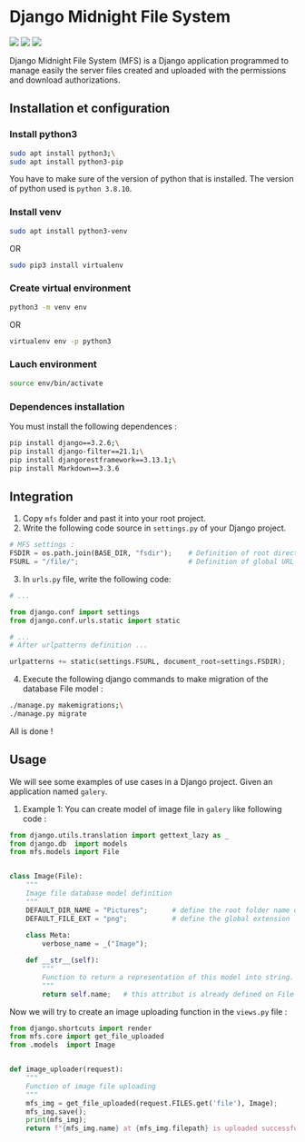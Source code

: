 # Django Midnight File System
![](https://img.shields.io/badge/Python-3.8.10-blue)
![](https://img.shields.io/badge/Django-3.2.6-%2344B78B)
![](https://img.shields.io/badge/REST%20framework-3.13.1-%23A30000)

Django Midnight File System (MFS) is a Django application programmed to manage easily the server files
created and uploaded with the permissions and download authorizations.


## Installation et configuration

### Install python3 

```sh
sudo apt install python3;\
sudo apt install python3-pip
```

You have to make sure of the version of python that is installed. The version of python
used is `python 3.8.10`.


### Install venv
```sh
sudo apt install python3-venv
```

OR

```sh
sudo pip3 install virtualenv
```

### Create virtual environment

```sh
python3 -m venv env
```

OR

```sh
virtualenv env -p python3
```

### Lauch environment
```sh
source env/bin/activate
```

### Dependences installation
You must install the following dependences :

```sh
pip install django==3.2.6;\
pip install django-filter==21.1;\
pip install djangorestframework==3.13.1;\
pip install Markdown==3.3.6
```

## Integration
1. Copy `mfs` folder and past it into your root project.
2. Write the following code source in `settings.py` of your Django project.

```python
# MFS settings :
FSDIR = os.path.join(BASE_DIR, "fsdir");    # Definition of root directory of server files.
FSURL = "/file/";                           # Definition of global URL for file management.

```

3. In `urls.py` file, write the following code:

```python
# ...

from django.conf import settings
from django.conf.urls.static import static

# ...
# After urlpatterns definition ...

urlpatterns += static(settings.FSURL, document_root=settings.FSDIR);

```

4. Execute the following django commands to make migration of the database File model :

```sh
./manage.py makemigrations;\
./manage.py migrate
```

All is done !

## Usage
We will see some examples of use cases in a Django project. Given an application named `galery`.

1. Example 1:
You can create model of image file in `galery` like following code :

```python
from django.utils.translation import gettext_lazy as _
from django.db  import models
from mfs.models import File


class Image(File):
    """
    Image file database model definition 
    """
    DEFAULT_DIR_NAME = "Pictures";      # define the root folder name of our images
    DEFAULT_FILE_EXT = "png";           # define the global extension
    
    class Meta:
        verbose_name = _("Image");

    def __str__(self):
        """
        Function to return a representation of this model into string.
        """
        return self.name;   # this attribut is already defined on File superclass


```

Now we will try to create an image uploading function in the `views.py` file :

```python
from django.shortcuts import render
from mfs.core import get_file_uploaded
from .models  import Image


def image_uploader(request):
    """
    Function of image file uploading
    """
    mfs_img = get_file_uploaded(request.FILES.get('file'), Image);
    mfs_img.save();
    print(mfs_img);
    return f"{mfs_img.name} at {mfs_img.filepath} is uploaded successfully!";


```


